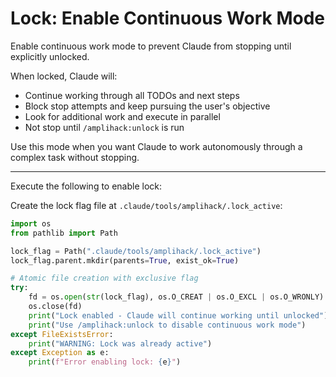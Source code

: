 # Lock: Enable Continuous Work Mode

Enable continuous work mode to prevent Claude from stopping until explicitly unlocked.

When locked, Claude will:

- Continue working through all TODOs and next steps
- Block stop attempts and keep pursuing the user's objective
- Look for additional work and execute in parallel
- Not stop until `/amplihack:unlock` is run

Use this mode when you want Claude to work autonomously through a complex task without stopping.

---

Execute the following to enable lock:

Create the lock flag file at `.claude/tools/amplihack/.lock_active`:

```python
import os
from pathlib import Path

lock_flag = Path(".claude/tools/amplihack/.lock_active")
lock_flag.parent.mkdir(parents=True, exist_ok=True)

# Atomic file creation with exclusive flag
try:
    fd = os.open(str(lock_flag), os.O_CREAT | os.O_EXCL | os.O_WRONLY)
    os.close(fd)
    print("Lock enabled - Claude will continue working until unlocked")
    print("Use /amplihack:unlock to disable continuous work mode")
except FileExistsError:
    print("WARNING: Lock was already active")
except Exception as e:
    print(f"Error enabling lock: {e}")
```
